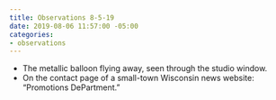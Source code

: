 ```yaml
---
title: Observations 8-5-19
date: 2019-08-06 11:57:00 -05:00
categories:
- observations
---
```


- The metallic balloon flying away, seen through the studio window.
- On the contact page of a small-town Wisconsin news website: “Promotions DePartment.”